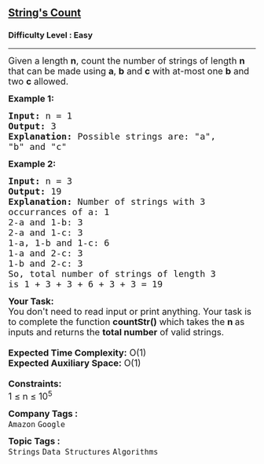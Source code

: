 <h2><a href="https://www.geeksforgeeks.org/problems/count-of-strings-that-can-be-formed-using-a-b-and-c-under-given-constraints1135/1?page=2&category=Strings,Tree&difficulty=Easy&status=unsolved&sortBy=submissions">String's Count</a></h2><h3>Difficulty Level : Easy</h3><hr><div class="problems_problem_content__Xm_eO"><p><span style="font-size: 18px;">Given a length <strong>n</strong>, count the number of strings of length <strong>n</strong> that can be made using <strong>a</strong>, <strong>b</strong> and <strong>c</strong> with at-most one <strong>b</strong> and two <strong>c</strong>&nbsp;allowed.</span></p>
<p><strong><span style="font-size: 18px;">Example 1:</span></strong></p>
<pre><span style="font-size: 18px;"><strong>Input:</strong> n = 1</span>
<span style="font-size: 18px;"><strong>Output:</strong> 3
<strong>Explanation:</strong> Possible strings are: "a",
"b" and "c"</span>
</pre>
<p><strong><span style="font-size: 18px;">Example 2:</span></strong></p>
<pre><span style="font-size: 18px;"><strong>Input:</strong> n = 3
<strong>Output:</strong> 19
<strong>Explanation:</strong> Number of strings with 3 
occurrances of a: 1
2-a and 1-b: 3
2-a and 1-c: 3
1-a, 1-b and 1-c: 6
1-a and 2-c: 3
1-b and 2-c: 3
So, total number of strings of length 3
is 1 + 3 + 3 + 6 + 3 + 3 = 19
</span></pre>
<p><span style="font-size: 18px;"><strong>Your Task:&nbsp;&nbsp;</strong><br>You don't need to read input or print anything. Your task is to complete the function&nbsp;<strong>countStr</strong><strong>()</strong>&nbsp;which takes the <strong>n</strong></span><span style="font-size: 18px;"><strong> </strong>as inputs and returns the <strong>total number</strong> of valid strings.<br><br><strong>Expected Time Complexity:</strong>&nbsp;O(1)<br><strong>Expected Auxiliary Space:</strong>&nbsp;O(1)<br><br><strong>Constraints:</strong><br>1 ≤ n ≤ 10<sup>5</sup></span></p></div><p><span style=font-size:18px><strong>Company Tags : </strong><br><code>Amazon</code>&nbsp;<code>Google</code>&nbsp;<br><p><span style=font-size:18px><strong>Topic Tags : </strong><br><code>Strings</code>&nbsp;<code>Data Structures</code>&nbsp;<code>Algorithms</code>&nbsp;